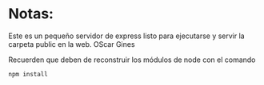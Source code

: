 # Notas:

Este es un pequeño servidor de express listo para ejecutarse y servir la carpeta public en la web. OScar Gines

Recuerden que deben de reconstruir los módulos de node con el comando

```
npm install
```